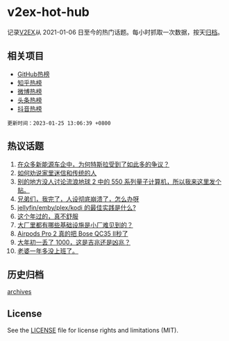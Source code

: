 # v2ex-hot-hub

 记录[V2EX](https://www.v2ex.com/)从 2021-01-06 日至今的热门话题。每小时抓取一次数据，按天[归档](archives)。
 
 ## 相关项目

- [GitHub热榜](https://github.com/lonnyzhang423/github-hot-hub)
- [知乎热榜](https://github.com/lonnyzhang423/zhihu-hot-hub)
- [微博热榜](https://github.com/lonnyzhang423/weibo-hot-hub)
- [头条热榜](https://github.com/lonnyzhang423/toutiao-hot-hub)
- [抖音热榜](https://github.com/lonnyzhang423/douyin-hot-hub)


 `更新时间：2023-01-25 13:06:39 +0800`

## 热议话题

1. [在众多新能源车企中，为何特斯拉受到了如此多的争议？](https://www.v2ex.com/t/910443)
1. [如何劝说家里迷信和传统的人](https://www.v2ex.com/t/910469)
1. [别的地方没人讨论流浪地球 2 中的 550 系列量子计算机，所以我来这里发个贴。](https://www.v2ex.com/t/910450)
1. [兄弟们，我完了，人设彻底崩溃了，怎么办呀](https://www.v2ex.com/t/910527)
1. [jellyfin/emby/plex/kodi 的最佳实践是什么?](https://www.v2ex.com/t/910440)
1. [这个年过的，真不舒服](https://www.v2ex.com/t/910529)
1. [大厂里都有哪些基础设施是小厂难见到的？](https://www.v2ex.com/t/910430)
1. [Airpods Pro 2 真的把 Bose QC35 Ⅱ秒了](https://www.v2ex.com/t/910502)
1. [大年初一丢了 1000，这是吉兆还是凶兆？](https://www.v2ex.com/t/910487)
1. [老婆一年多没上班了。](https://www.v2ex.com/t/910475)

## 历史归档

[archives](archives)

## License

See the [LICENSE](LICENSE) file for license rights and limitations (MIT).
